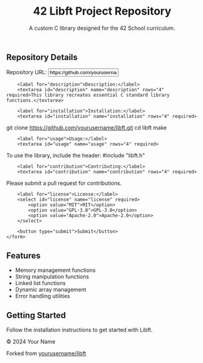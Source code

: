 <header>
    <h1>42 Libft Project Repository</h1>
    <p>A custom C library designed for the 42 School curriculum.</p>
</header>

<section>
    <h2>Repository Details</h2>
    <form id="repo-details">
        <label for="repo-url">Repository URL:</label>
        <input type="url" id="repo-url" name="repo-url" value="https://github.com/yourusername/libft" required>
        
        <label for="description">Description:</label>
        <textarea id="description" name="description" rows="4" required>This library recreates essential C standard library functions.</textarea>
        
        <label for="installation">Installation:</label>
        <textarea id="installation" name="installation" rows="4" required>
git clone https://github.com/yourusername/libft.git
cd libft
make
        </textarea>
        
        <label for="usage">Usage:</label>
        <textarea id="usage" name="usage" rows="4" required>
To use the library, include the header:
#include "libft.h"
        </textarea>
        
        <label for="contribution">Contributing:</label>
        <textarea id="contribution" name="contribution" rows="4" required>
Please submit a pull request for contributions.
        </textarea>
        
        <label for="license">License:</label>
        <select id="license" name="license" required>
            <option value="MIT">MIT</option>
            <option value="GPL-3.0">GPL-3.0</option>
            <option value="Apache-2.0">Apache-2.0</option>
        </select>

        <button type="submit">Submit</button>
    </form>
</section>

<section>
    <h2>Features</h2>
    <ul>
        <li>Memory management functions</li>
        <li>String manipulation functions</li>
        <li>Linked list functions</li>
        <li>Dynamic array management</li>
        <li>Error handling utilities</li>
    </ul>
</section>

<section>
    <h2>Getting Started</h2>
    <p>Follow the installation instructions to get started with Libft.</p>
</section>

<footer>
    <p>&copy; 2024 Your Name</p>
    <p>Forked from <a href="https://github.com/yourusername/libft">yourusername/libft</a></p>
</footer>
